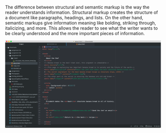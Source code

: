 The difference between structural and semantic markup is the way the reader understands information. Structural markup creates the structure of a document like paragraphs, headings, and lists. On the other hand, semantic markups give information meaning like bolding, striking through, italicizing, and more. This allows the reader to see what the writer wants to be clearly understood and the more important pieces of information. 

![Screenshot](./images/Screen_shot_2022.png)

